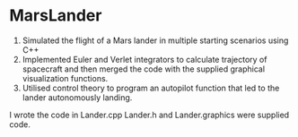 # MarsLander

1. Simulated the flight of a Mars lander in multiple starting scenarios using C++
2. Implemented Euler and Verlet integrators to calculate trajectory of spacecraft and then merged the code
with the supplied graphical visualization functions.
3. Utilised control theory to program an autopilot function that led to the lander autonomously landing.

I wrote the code in Lander.cpp
Lander.h and Lander.graphics were supplied code.
